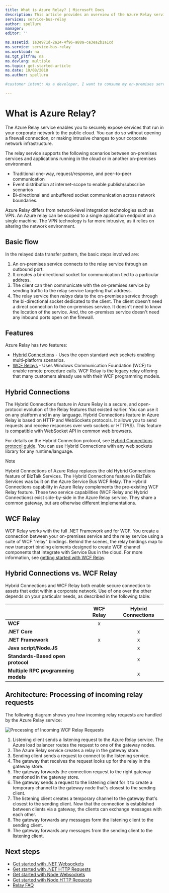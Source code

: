 ```yaml
---
title: What is Azure Relay? | Microsoft Docs
description: This article provides an overview of the Azure Relay service, which allows you to develop cloud applications that consume on-premises services running in your corporate network without opening a firewall connection or making intrusive changes to your network infrastructure.  
services: service-bus-relay
author: spelluru
manager: 
editor: ''

ms.assetid: 1e3e971d-2a24-4f96-a88a-ce3ea2b1a1cd
ms.service: service-bus-relay
ms.workload: na
ms.tgt_pltfrm: na
ms.devlang: multiple
ms.topic: get-started-article
ms.date: 10/08/2018
ms.author: spelluru

#customer intent: As a developer, I want to consume my on-premises services from my applications running in the cloud. In some cases, I want my applications running in a customer network to access services running in my network. How do I go about it? 

---
```

# What is Azure Relay?
The Azure Relay service enables you to securely expose services that run in your corporate network to the public cloud. You can do so without opening a firewall connection, or making intrusive changes to your corporate network infrastructure. 

The relay service supports the following scenarios between on-premises services and applications running in the cloud or in another on-premises environment. 

- Traditional one-way, request/response, and peer-to-peer communication 
- Event distribution at internet-scope to enable publish/subscribe scenarios 
- Bi-directional and unbuffered socket communication across network boundaries.

Azure Relay differs from network-level integration technologies such as VPN. An Azure relay can be scoped to a single application endpoint on a single machine. The VPN technology is far more intrusive, as it relies on altering the network environment. 

## Basic flow
In the relayed data transfer pattern, the basic steps involved are:

1. An on-premises service connects to the relay service through an outbound port. 
2. It creates a bi-directional socket for communication tied to a particular address. 
3. The client can then communicate with the on-premises service by sending traffic to the relay service targeting that  address. 
4. The relay service then *relays* data to the on-premises service through the bi-directional socket dedicated to the client. The client doesn't need a direct connection to the on-premises service. It doesn't need to know the location of the service. And, the on-premises service doesn't need any inbound ports open on the firewall.


## Features 
Azure Relay has two features:

- [Hybrid Connections](#hybrid-connections) - Uses the open standard web sockets enabling multi-platform scenarios.
- [WCF Relays](#wcf-relays) - Uses Windows Communication Foundation (WCF) to enable remote procedure calls. WCF Relay is the legacy relay offering that many customers already use with their WCF programming models.

## Hybrid Connections

The Hybrid Connections feature in Azure Relay is a secure, and open-protocol evolution of the Relay features that existed earlier. You can use it on any platform and in any language. Hybrid Connections feature in Azure Relay is based on HTTP and WebSockets protocols. It allows you to send requests and receive responses over web sockets or HTTP(S). This feature is compatible with WebSocket API in common web browsers. 

For details on the Hybrid Connection protocol, see [Hybrid Connections protocol guide](relay-hybrid-connections-protocol.md). You can use Hybrid Connections with any web sockets library for any runtime/language.

> [!NOTE]
> Hybrid Connections of Azure Relay replaces the old Hybrid Connections feature of BizTalk Services. The Hybrid Connections feature in BizTalk Services was built on the Azure Service Bus WCF Relay. The Hybrid Connections capability in Azure Relay complements the pre-existing WCF Relay feature. These two service capabilities (WCF Relay and Hybrid Connections) exist side-by-side in the Azure Relay service. They share a common gateway, but are otherwise different implementations.

## WCF Relay
WCF Relay works with the full .NET Framework and for WCF. You create a connection between your on-premises service and the relay service using a suite of WCF "relay" bindings. Behind the scenes, the relay bindings map to new transport binding elements designed to create WCF channel components that integrate with Service Bus in the cloud. For more information, see [getting started with WCF Relay](relay-wcf-dotnet-get-started.md).

## Hybrid Connections vs. WCF Relay
Hybrid Connections and WCF Relay both enable secure connection to assets that exist within a corporate network. Use of one over the other depends on your particular needs, as described in the following table:

|  | WCF Relay | Hybrid Connections |
| --- |:---:|:---:|
| **WCF** |x | |
| **.NET Core** | |x |
| **.NET Framework** |x |x |
| **Java script/Node.JS** | |x |
| **Standards-Based open protocol** | |x |
| **Multiple RPC programming models** | |x |

## Architecture: Processing of incoming relay requests
The following diagram shows you how incoming relay requests are handled by the Azure Relay service:

![Processing of Incoming WCF Relay Requests](./media/relay-what-is-it/ic690645.png)

1. Listening client sends a listening request to the Azure Relay service. The Azure load balancer routes the request to one of the gateway nodes. 
2. The Azure Relay service creates a relay in the gateway store. 
3. Sending client sends a request to connect to the listening service. 
4. The gateway that receives the request looks up for the relay in the gateway store. 
5. The gateway forwards the connection request to the right gateway mentioned in the gateway store. 
6. The gateway sends a request to the listening client for it to create a temporary channel to the gateway node that's closest to the sending client. 
7. The listening client creates a temporary channel to the gateway that's closest to the sending client. Now that the connection is established between clients via a gateway, the clients can exchange messages with each other. 
8. The gateway forwards any messages form the listening client to the sending client. 
9. The gateway forwards any messages from the sending client to the listening client.  

## Next steps
* [Get started with .NET Websockets](relay-hybrid-connections-dotnet-get-started.md)
* [Get started with .NET HTTP Requests](relay-hybrid-connections-http-requests-dotnet-get-started.md)
* [Get started with Node Websockets](relay-hybrid-connections-node-get-started.md)
* [Get started with Node HTTP Requests](relay-hybrid-connections-http-requests-node-get-started.md)
* [Relay FAQ](relay-faq.md)


